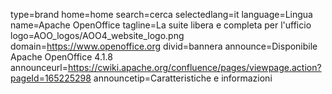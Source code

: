 type=brand
home=home
search=cerca
selectedlang=it
language=Lingua
name=Apache OpenOffice
tagline=La suite libera e completa per l'ufficio
logo=AOO_logos/AOO4_website_logo.png
domain=https://www.openoffice.org
divid=bannera
announce=Disponibile Apache OpenOffice 4.1.8
announceurl=https://cwiki.apache.org/confluence/pages/viewpage.action?pageId=165225298
announcetip=Caratteristiche e informazioni
~~~~~~
